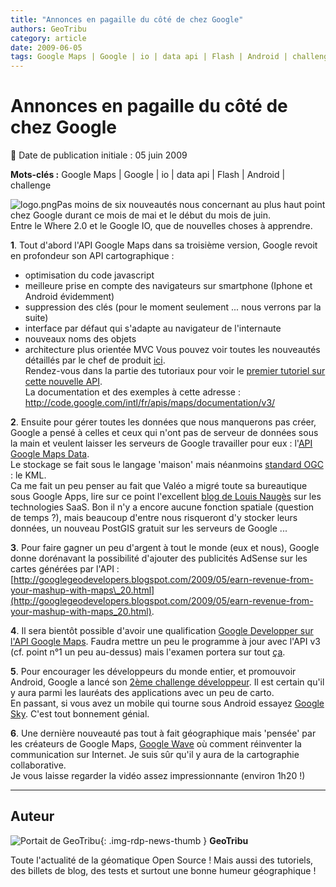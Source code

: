 ```yaml
---
title: "Annonces en pagaille du côté de chez Google"
authors: GeoTribu
category: article
date: 2009-06-05
tags: Google Maps | Google | io | data api | Flash | Android | challenge
---
```


# Annonces en pagaille du côté de chez Google

:calendar: Date de publication initiale : 05 juin 2009

**Mots-clés :** Google Maps | Google | io | data api | Flash | Android | challenge

![logo.png](http://88.191.39.115/fabien/geotribu/logos/google.png)Pas moins de six nouveautés nous concernant au plus haut point chez Google durant ce mois de mai et le début du mois de juin.  
Entre le Where 2.0 et le Google IO, que de nouvelles choses à apprendre.

**1**. Tout d'abord l'API Google Maps dans sa troisième version, Google revoit en profondeur son API cartographique :

* optimisation du code javascript
* meilleure prise en compte des navigateurs sur smartphone (Iphone et Android évidemment)
* suppression des clés (pour le moment seulement ... nous verrons par la suite)
* interface par défaut qui s'adapte au navigateur de l'internaute
* nouveaux noms des objets
* architecture plus orientée MVC
Vous pouvez voir toutes les nouveautés détaillés par le chef de produit [ici](http://googlegeodevelopers.blogspot.com/2009/05/announcing-google-maps-api-v3.html).  
Rendez-vous dans la partie des tutoriaux pour voir le [premier tutoriel sur cette nouvelle API](http://www.geotribu.net/node/124).  
La documentation et des exemples à cette adresse : <http://code.google.com/intl/fr/apis/maps/documentation/v3/>

**2**. Ensuite pour gérer toutes les données que nous manquerons pas créer, Google a pensé à celles et ceux qui n'ont pas de serveur de données sous la main et veulent laisser les serveurs de Google travailler pour eux : l'[API Google Maps Data](http://code.google.com/intl/fr/apis/maps/documentation/mapsdata/).  
Le stockage se fait sous le langage 'maison' mais néanmoins [standard OGC](http://www.opengeospatial.org/standards/kml/) : le KML.  
Ca me fait un peu penser au fait que Valéo a migré toute sa bureautique sous Google Apps, lire sur ce point l'excellent [blog de Louis Naugès](http://nauges.typepad.com/my_weblog/2009/05/google-apps-dans-les-grandes-entreprises-valeo-sort-du-placard-.html) sur les technologies SaaS. Bon il n'y a encore aucune fonction spatiale (question de temps ?), mais beaucoup d'entre nous risqueront d'y stocker leurs données, un nouveau PostGIS gratuit sur les serveurs de Google ...

**3**. Pour faire gagner un peu d'argent à tout le monde (eux et nous), Google donne dorénavant la possibilité d'ajouter des publicités AdSense sur les cartes générées par l'API : [http://googlegeodevelopers.blogspot.com/2009/05/earn-revenue-from-your-mashup-with-maps\_20.html](http://googlegeodevelopers.blogspot.com/2009/05/earn-revenue-from-your-mashup-with-maps_20.html).

**4**. Il sera bientôt possible d'avoir une qualification [Google Developper sur l'API Google Maps](http://code.google.com/intl/fr/qualify/details/). Faudra mettre un peu le programme à jour avec l'API v3 (cf. point n°1 un peu au-dessus) mais l'examen portera sur tout [ça](http://code.google.com/intl/fr/qualify/details/studyguide.html#maps).

**5**. Pour encourager les développeurs du monde entier, et promouvoir Android, Google a lancé son [2ème challenge développeur](http://code.google.com/intl/fr/android/adc/). Il est certain qu'il y aura parmi les lauréats des applications avec un peu de carto.  
En passant, si vous avez un mobile qui tourne sous Android essayez [Google Sky](http://www.google.com/sky/skymap.html). C'est tout bonnement génial.

**6**. Une dernière nouveauté pas tout à fait géographique mais 'pensée' par les créateurs de Google Maps, [Google Wave](http://wave.google.com/) où comment réinventer la communication sur Internet. Je suis sûr qu'il y aura de la cartographie collaborative.  
Je vous laisse regarder la vidéo assez impressionnante (environ 1h20 !)

----

## Auteur

![Portait de GeoTribu](https://cdn.geotribu.fr/img/internal/charte/geotribu_logo_64x64.png){: .img-rdp-news-thumb }
**GeoTribu**

Toute l'actualité de la géomatique Open Source ! Mais aussi des tutoriels, des billets de blog, des tests et surtout une bonne humeur géographique !
